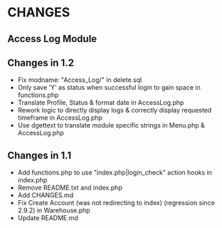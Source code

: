 # CHANGES
## Access Log Module

Changes in 1.2
--------------
- Fix modname: "Access_Log/" in delete.sql
- Only save 'Y' as status when successful login to gain space in functions.php
- Translate Profile, Status & format date in AccessLog.php
- Rework logic to directly display logs & correctly display requested timeframe in AccessLog.php
- Use dgettext to translate module specific strings in Menu.php & AccessLog.php

Changes in 1.1
----------------
- Add functions.php to use "index.php|login_check" action hooks in index.php
- Remove README.txt and index.php
- Add CHANGES.md
- Fix Create Account (was not redirecting to index) (regression since 2.9.2) in Warehouse.php
- Update README.md



